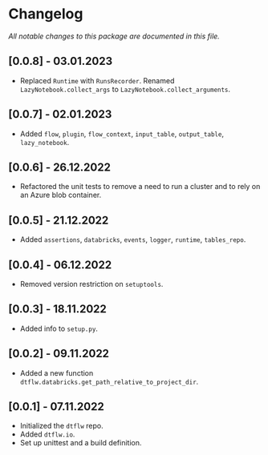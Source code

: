# Changelog
*All notable changes to this package are documented in this file.*

## [0.0.8] - 03.01.2023
- Replaced `Runtime` with `RunsRecorder`. Renamed `LazyNotebook.collect_args` to `LazyNotebook.collect_arguments`.

## [0.0.7] - 02.01.2023
- Added `flow`, `plugin`, `flow_context`, `input_table`, `output_table`, `lazy_notebook`.

## [0.0.6] - 26.12.2022
- Refactored the unit tests to remove a need to run a cluster and to rely on an Azure blob container.

## [0.0.5] - 21.12.2022
- Added `assertions`, `databricks`, `events`, `logger`, `runtime`, `tables_repo`.

## [0.0.4] - 06.12.2022
- Removed version restriction on `setuptools`.

## [0.0.3] - 18.11.2022
- Added info to `setup.py`.

## [0.0.2] - 09.11.2022
- Added a new function `dtflw.databricks.get_path_relative_to_project_dir`.

## [0.0.1] - 07.11.2022
- Initialized the `dtflw` repo. 
- Added `dtflw.io`. 
- Set up unittest and a build definition.